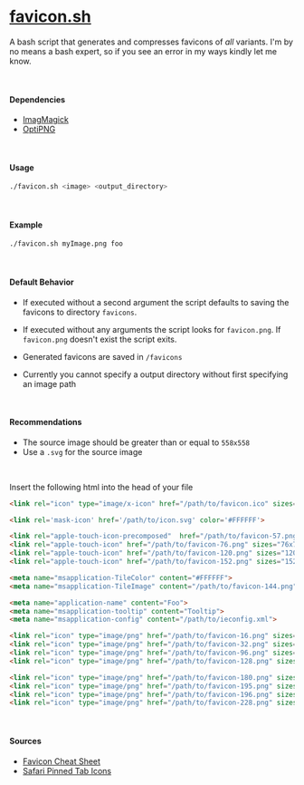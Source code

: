 # [favicon.sh](https://github.com/egladman/favicon.sh)
A bash script that generates and compresses favicons of *all* variants. I'm by no means a bash expert, so if you see an error in my ways kindly let me know.

<br>

#### Dependencies
- [ImagMagick](https://www.imagemagick.org)
- [OptiPNG](http://optipng.sourceforge.net/)

<br>

#### Usage
```bash
./favicon.sh <image> <output_directory>
```

<br>

#### Example
```bash
./favicon.sh myImage.png foo
```

<br>

#### Default Behavior
- If executed without a second argument the script defaults to saving the
favicons to directory `favicons`.

- If executed without any arguments the script looks for `favicon.png`. If
`favicon.png` doesn't exist the script exits.

- Generated favicons are saved in `/favicons`

- Currently you cannot specify a output directory without first specifying an
image path

<br>

#### Recommendations
- The source image should be greater than or equal to `558x558`
- Use a `.svg` for the source image
<br>

Insert the following html into the head of your file

```html
<link rel="icon" type="image/x-icon" href="/path/to/favicon.ico" sizes="16x16 24x24 32x32 48x48 64x64"/>

<link rel='mask-icon' href='/path/to/icon.svg' color='#FFFFFF'>

<link rel="apple-touch-icon-precomposed"  href="/path/to/favicon-57.png" sizes="57x57">
<link rel="apple-touch-icon" href="/path/to/favicon-76.png" sizes="76x76">
<link rel="apple-touch-icon" href="/path/to/favicon-120.png" sizes="120x120">
<link rel="apple-touch-icon" href="/path/to/favicon-152.png" sizes="152x152">

<meta name="msapplication-TileColor" content="#FFFFFF">
<meta name="msapplication-TileImage" content="/path/to/favicon-144.png">

<meta name="application-name" content="Foo">
<meta name="msapplication-tooltip" content="Tooltip">
<meta name="msapplication-config" content="/path/to/ieconfig.xml">

<link rel="icon" type="image/png" href="/path/to/favicon-16.png" sizes="16x16">
<link rel="icon" type="image/png" href="/path/to/favicon-32.png" sizes="32x32">
<link rel="icon" type="image/png" href="/path/to/favicon-96.png" sizes="96x96">
<link rel="icon" type="image/png" href="/path/to/favicon-128.png" sizes="128x128">

<link rel="icon" type="image/png" href="/path/to/favicon-180.png" sizes="180x180"/>
<link rel="icon" type="image/png" href="/path/to/favicon-195.png" sizes="195x195"/>
<link rel="icon" type="image/png" href="/path/to/favicon-196.png" sizes="196x196"/>
<link rel="icon" type="image/png" href="/path/to/favicon-228.png" sizes="228x228"/>
```

<br>

#### Sources
- [Favicon Cheat Sheet](https://github.com/audreyr/favicon-cheat-sheet)
- [Safari Pinned Tab Icons](https://developer.apple.com/library/ios/documentation/AppleApplications/Reference/SafariWebContent/pinnedTabs/pinnedTabs.html)
